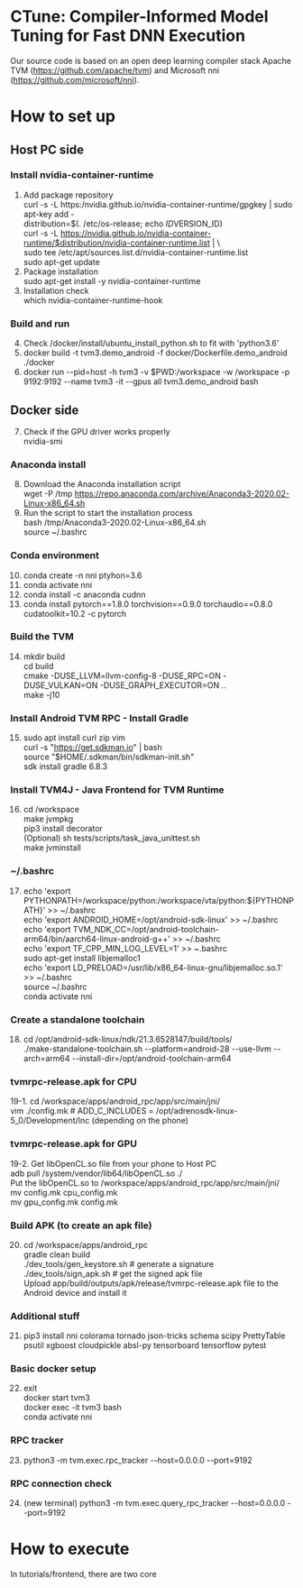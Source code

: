 # CTune: Compiler-Informed Model Tuning for Fast DNN Execution

Our source code is based on an open deep learning compiler stack Apache TVM (https://github.com/apache/tvm) and Microsoft nni (https://github.com/microsoft/nni).

# How to set up
## Host PC side
### Install nvidia-container-runtime
1. Add package repository \
      curl -s -L https:/nvidia.github.io/nvidia-container-runtime/gpgkey | sudo apt-key add - \
      distribution=$(. /etc/os-release; echo $ID$VERSION_ID) \
      curl -s -L https://nvidia.github.io/nvidia-container-runtime/$distribution/nvidia-container-runtime.list | \ <br/>
      sudo tee /etc/apt/sources.list.d/nvidia-container-runtime.list \
      sudo apt-get update
2. Package installation \
      sudo apt-get install -y nvidia-container-runtime
3. Installation check \
      which nvidia-container-runtime-hook
### Build and run
4. Check /docker/install/ubuntu_install_python.sh to fit with 'python3.6' <br>
5. docker build -t tvm3.demo_android -f docker/Dockerfile.demo_android ./docker
6. docker run --pid=host -h tvm3 -v $PWD:/workspace -w /workspace -p 9192:9192 --name tvm3 -it --gpus all tvm3.demo_android bash

## Docker side
7. Check if the GPU driver works properly \
      nvidia-smi
### Anaconda install
8. Download the Anaconda installation script \
      wget -P /tmp https://repo.anaconda.com/archive/Anaconda3-2020.02-Linux-x86_64.sh <br>
9. Run the script to start the installation process \
      bash /tmp/Anaconda3-2020.02-Linux-x86_64.sh \
      source ~/.bashrc
### Conda environment
10. conda create -n nni ptyhon=3.6 <br>
11. conda activate nni <br>
12. conda install -c anaconda cudnn <br>
13. conda install pytorch==1.8.0 torchvision==0.9.0 torchaudio==0.8.0 cudatoolkit=10.2 -c pytorch
### Build the TVM
14. mkdir build <br>
    cd build <br>
    cmake -DUSE_LLVM=llvm-config-8 -DUSE_RPC=ON -DUSE_VULKAN=ON -DUSE_GRAPH_EXECUTOR=ON .. <br>
    make -j10
### Install Android TVM RPC - Install Gradle
15. sudo apt install curl zip vim <br>
    curl -s "https://get.sdkman.io" | bash <br>
    source "$HOME/.sdkman/bin/sdkman-init.sh" <br>
    sdk install gradle 6.8.3
### Install TVM4J - Java Frontend for TVM Runtime
16. cd /workspace <br>
    make jvmpkg <br>
    pip3 install decorator <br>
    (Optional) sh tests/scripts/task_java_unittest.sh <br>
    make jvminstall
### ~/.bashrc
17. echo 'export PYTHONPATH=/workspace/python:/workspace/vta/python:${PYTHONPATH}' >> ~/.bashrc <br>
    echo 'export ANDROID_HOME=/opt/android-sdk-linux' >> ~/.bashrc <br>
    echo 'export TVM_NDK_CC=/opt/android-toolchain-arm64/bin/aarch64-linux-android-g++' >> ~/.bashrc <br>
    echo 'export TF_CPP_MIN_LOG_LEVEL=1' >> ~.bashrc <br>
    sudo apt-get install libjemalloc1 <br>
    echo 'export LD_PRELOAD=/usr/lib/x86_64-linux-gnu/libjemalloc.so.1' >> ~/.bashrc <br>
    source ~/.bashrc <br>
    conda activate nni
### Create a standalone toolchain
18. cd /opt/android-sdk-linux/ndk/21.3.6528147/build/tools/ <br>
    ./make-standalone-toolchain.sh --platform=android-28 --use-llvm --arch=arm64 --install-dir=/opt/android-toolchain-arm64
### tvmrpc-release.apk for CPU
19-1. cd /workspace/apps/android_rpc/app/src/main/jni/ <br>
      vim ./config.mk # ADD_C_INCLUDES = /opt/adrenosdk-linux-5_0/Development/Inc (depending on the phone)
### tvmrpc-release.apk for GPU
19-2. Get libOpenCL.so file from your phone to Host PC <br>
	    adb pull /system/vendor/lib64/libOpenCL.so ./ <br>
      Put the libOpenCL.so to /workspace/apps/android_rpc/app/src/main/jni/ <br>
      mv config.mk cpu_config.mk <br>
      mv gpu_config.mk config.mk
### Build APK (to create an apk file)
20. cd /workspace/apps/android_rpc <br>
    gradle clean build <br>
    ./dev_tools/gen_keystore.sh # generate a signature <br>
    ./dev_tools/sign_apk.sh # get the signed apk file <br>
    Upload app/build/outputs/apk/release/tvmrpc-release.apk file to the Android device and install it
### Additional stuff
21. pip3 install nni colorama tornado json-tricks schema scipy PrettyTable psutil xgboost cloudpickle absl-py tensorboard tensorflow pytest
### Basic docker setup
22. exit <br>
    docker start tvm3 <br>
    docker exec -it tvm3 bash <br>
    conda activate nni
### RPC tracker    
23. python3 -m tvm.exec.rpc_tracker --host=0.0.0.0 --port=9192
### RPC connection check
24. (new terminal) python3 -m tvm.exec.query_rpc_tracker --host=0.0.0.0 --port=9192


# How to execute
In tutorials/frontend, there are two core 
